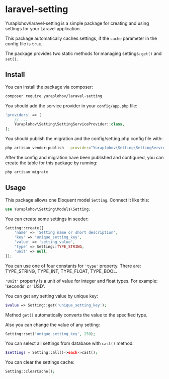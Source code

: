 # laravel-setting

Yuraplohov/laravel-setting is a simple package for creating and using settings for your Laravel application.<br /> 

This package automatically caches settings, if the `cache` parameter in the config file is `true`.<br /> 

The package provides two static methods for managing settings: `get()` and `set()`.<br />

## Install

You can install the package via composer:

```bash
composer require yuraplohov/laravel-setting
```

You should add the service provider in your `config/app.php` file:

```php
'providers' => [
    // ...
    Yuraplohov\Setting\SettingServiceProvider::class,
];
```

You should publish the migration and the config/setting.php config file with:

```bash
php artisan vendor:publish --provider="Yuraplohov\Setting\SettingServiceProvider"
```

After the config and migration have been published and configured, you can create the table for this package by running:

```bash
php artisan migrate
```

## Usage

This package allows one Eloquent model `Setting`. Connect it like this:

```php
use Yuraplohov\Setting\Models\Setting;
```

You can create some settings in seeder:

```php
Setting::create([
    'name' => 'Setting name or short description',
    'key' => 'unique_setting_key',
    'value' => 'setting_value',
    'type' => Setting::TYPE_STRING,
    'unit' => null,
]);
```

You can use one of four constants for `'type'` property. There are: TYPE_STRING, TYPE_INT, TYPE_FLOAT, TYPE_BOOL.

`'Unit'` property is a unit of value for integer and float types. For example: 'seconds' or 'USD'.

You can get any setting value by unique key:

```php
$value => Setting::get('unique_setting_key');
```
Method `get()` automatically converts the value to the specified type.


Also you can change the value of any setting:

```php
Setting::set('unique_setting_key', 250);
```

You can select all settings from database with `cast()` method:

```php
$settings = Setting::all()->each->cast();
```

You can clear the settings cache:

```php
Setting::clearCache();
```
